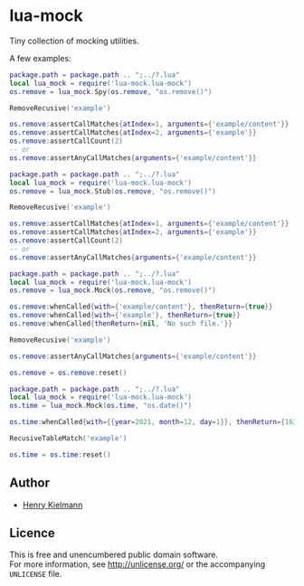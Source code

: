 lua-mock
========

Tiny collection of mocking utilities.


A few examples:

```lua
package.path = package.path .. ";../?.lua"
local lua_mock = require('lua-mock.lua-mock')
os.remove = lua_mock.Spy(os.remove, "os.remove()")

RemoveRecusive('example')

os.remove:assertCallMatches{atIndex=1, arguments={'example/content'}}
os.remove:assertCallMatches{atIndex=2, arguments={'example'}}
os.remove:assertCallCount(2)
-- or
os.remove:assertAnyCallMatches{arguments={'example/content'}}
```

```lua
package.path = package.path .. ";../?.lua"
local lua_mock = require('lua-mock.lua-mock')
os.remove = lua_mock.Stub(os.remove, "os.remove()")

RemoveRecusive('example')

os.remove:assertCallMatches{atIndex=1, arguments={'example/content'}}
os.remove:assertCallMatches{atIndex=2, arguments={'example'}}
os.remove:assertCallCount(2)
-- or
os.remove:assertAnyCallMatches{arguments={'example/content'}}
```

```lua
package.path = package.path .. ";../?.lua"
local lua_mock = require('lua-mock.lua-mock')
os.remove = lua_mock.Mock(os.remove, "os.remove()")

os.remove:whenCalled{with={'example/content'}, thenReturn={true}}
os.remove:whenCalled{with={'example'}, thenReturn={true}}
os.remove:whenCalled{thenReturn={nil, 'No such file.'}}

RemoveRecusive('example')

os.remove:assertAnyCallMatches{arguments={'example/content'}}

os.remove = os.remove:reset()
```

```lua
package.path = package.path .. ";../?.lua"
local lua_mock = require('lua-mock.lua-mock')
os.time = lua_mock.Mock(os.time, "os.date()")

os.time:whenCalled{with={{year=2021, month=12, day=1}}, thenReturn={1638306000}}

RecusiveTableMatch('example')

os.time = os.time:reset()
```


Author
------

- [Henry Kielmann](http://henry4k.de/)


Licence
-------

This is free and unencumbered public domain software.  
For more information, see http://unlicense.org/ or the accompanying `UNLICENSE` file.
